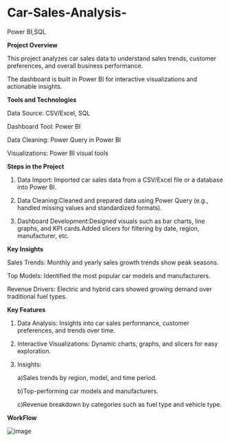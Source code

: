 # Car-Sales-Analysis-
Power BI,SQL

**Project Overview**

This project analyzes car sales data to understand sales trends, customer preferences, and overall business performance. 

The dashboard is built in Power BI for interactive visualizations and actionable insights.

**Tools and Technologies**

  Data Source: CSV/Excel, SQL
  
  Dashboard Tool: Power BI
  
  Data Cleaning: Power Query in Power BI
  
  Visualizations: Power BI visual tools

**Steps in the Project**

1) Data Import: Imported car sales data from a CSV/Excel file or a database into Power BI.

2) Data Cleaning:Cleaned and prepared data using Power Query (e.g., handled missing values and standardized formats).

3) Dashboard Development:Designed visuals such as bar charts, line graphs, and KPI cards.Added slicers for filtering by date, region, manufacturer, etc.

**Key Insights**

Sales Trends: Monthly and yearly sales growth trends show peak seasons.

Top Models: Identified the most popular car models and manufacturers.

Revenue Drivers: Electric and hybrid cars showed growing demand over traditional fuel types.

**Key Features**

1) Data Analysis: Insights into car sales performance, customer preferences, and trends over time.

2) Interactive Visualizations: Dynamic charts, graphs, and slicers for easy exploration.

3) Insights:
   
    a)Sales trends by region, model, and time period.

    b)Top-performing car models and manufacturers.

    c)Revenue breakdown by categories such as fuel type and vehicle type.


**WorkFlow**



![image](https://github.com/user-attachments/assets/f631a0c0-eb9d-42a1-8b56-ece49752d591)


